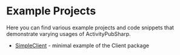 ﻿# Example Projects

Here you can find various example projects and code snippets that demonstrate varying usages of ActivityPubSharp.

* [SimpleClient](SimpleClient) - minimal example of the Client package